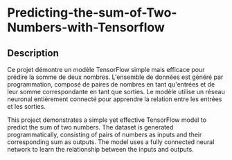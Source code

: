 # Predicting-the-sum-of-Two-Numbers-with-Tensorflow

## Description

Ce projet démontre un modèle TensorFlow simple mais efficace pour prédire la somme de deux nombres. L'ensemble de données est généré par programmation, composé de paires de nombres en tant qu'entrées et de leur somme correspondante en tant que sorties. Le modèle utilise un réseau neuronal entièrement connecté pour apprendre la relation entre les entrées et les sorties.

This project demonstrates a simple yet effective TensorFlow model to predict the sum of two numbers. The dataset is generated programmatically, consisting of pairs of numbers as inputs and their corresponding sum as outputs. The model uses a fully connected neural network to learn the relationship between the inputs and outputs.
